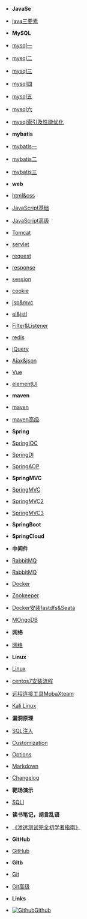 - **JavaSe**
- [java三要素](java三要素)
- **MySQL**
- [mysql一](mysql_01)
- [mysql二](mysql_02)
- [mysql三](mysql_03)
- [mysql四](mysql_04)
- [mysql五](mysql_05)
- [mysql六](mysql_06)
- [mysql索引及性能优化](mysql索引及性能优化)
- **mybatis**
- [mybatis一](mybatis_01)
- [mybatis二](mybatis_02)
- [mybatis三](mybatis_03)
- **web**
- [html&css](html&css)
- [JavaScript基础](JavaScript基础)
- [JavaScript高级](JavaScript高级)
- [Tomcat](Tomcat)
- [servlet](servlet)
- [request](request)
- [response](response)
- [session](session)
- [cookie](cookie)
- [jsp&mvc](jsp&mvc)
- [el&jstl](el&jstl)
- [Filter&Listener](Filter&Listener)
- [redis](redis)
- [jQuery](jQuery)
- [Ajax&json](Ajax&json)
- [Vue](Vue)
- [elementUI](elementUI)
- **maven**
- [maven](maven)
- [maven高级](maven高级)
- **Spring**
- [SpringIOC](SpringIOC)
- [SpringDI](SpringDI)
- [SpringAOP](SpringAOP)
- **SpringMVC**
- [SpringMVC](SpringMVC)
- [SpringMVC2](SpringMVC2)
- [SpringMVC3](SpringMVC3)
- **SpringBoot**

- **SpringCloud**

- **中间件**
- [RabbitMQ](rabbitmq)
- [RabbitMQ](rabbitmq_linux安装)
- [Docker](docker)
- [Zookeeper](Zookeeper)
- [Docker安装fastdfs&Seata](docker安装fastdfs&Seata)
- [MOngoDB](MongoDB)
- **网络**
- [网络](introduction)
- **Linux**
- [Linux](Linux)
- [centos7安装流程](centos7安装流程)
- [远程连接工具MobaXteam](远程连接工具MobaXteam)
- [Kali Linux](themes)
- **漏洞原理**
- [SQL注入](SQL)
- [Customization](customization)
- [Options](options)
- [Markdown](markdown)
- [Changelog](changelog)
- **靶场演示**
- [SQLI](SQLI)
- **读书笔记，胡言乱语**
- [《渗透测试完全初学者指南》](stcszn)
- **GitHub**
- [GitHub](GitHub)
- **Gitb**
- [Git](Git)
- [Git高级](Git高级)
- **Links**
- [![Github](https://icongram.jgog.in/simple/github.svg?color=808080&size=16)Github](https://github.com/HJ-king-cell/github.io)